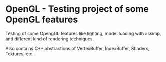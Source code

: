 # OpenGL - Testing project of some OpenGL features

Testing of some OpengGL features like lighting, model loading with assimp, and different kind of rendering techniques.

Also contains C++ abstractions of VertexBuffer, IndexBuffer, Shaders, Textures, etc. 
